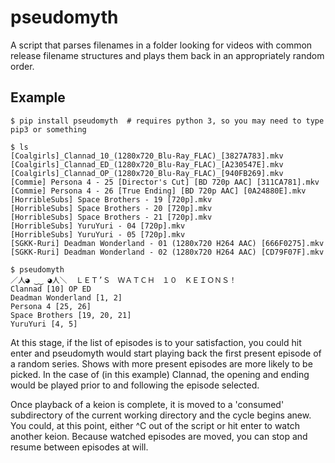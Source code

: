 # pseudomyth

A script that parses filenames in a folder looking for videos with common release filename structures and plays them back in an appropriately random order.

## Example

```
$ pip install pseudomyth  # requires python 3, so you may need to type pip3 or something

$ ls
[Coalgirls]_Clannad_10_(1280x720_Blu-Ray_FLAC)_[3827A783].mkv
[Coalgirls]_Clannad_ED_(1280x720_Blu-Ray_FLAC)_[A230547E].mkv
[Coalgirls]_Clannad_OP_(1280x720_Blu-Ray_FLAC)_[940FB269].mkv
[Commie] Persona 4 - 25 [Director's Cut] [BD 720p AAC] [311CA781].mkv
[Commie] Persona 4 - 26 [True Ending] [BD 720p AAC] [0A24880E].mkv
[HorribleSubs] Space Brothers - 19 [720p].mkv
[HorribleSubs] Space Brothers - 20 [720p].mkv
[HorribleSubs] Space Brothers - 21 [720p].mkv
[HorribleSubs] YuruYuri - 04 [720p].mkv
[HorribleSubs] YuruYuri - 05 [720p].mkv
[SGKK-Ruri] Deadman Wonderland - 01 (1280x720 H264 AAC) [666F0275].mkv
[SGKK-Ruri] Deadman Wonderland - 02 (1280x720 H264 AAC) [CD79F07F].mkv

$ pseudomyth 
／人◕ ‿‿ ◕人＼  ＬＥＴ’Ｓ　ＷＡＴＣＨ　１０　ＫＥＩＯＮＳ！
Clannad [10] OP ED 
Deadman Wonderland [1, 2] 
Persona 4 [25, 26] 
Space Brothers [19, 20, 21] 
YuruYuri [4, 5] 
```

At this stage, if the list of episodes is to your satisfaction, you could hit enter and pseudomyth would start playing back the first present episode of a random series. Shows with more present episodes are more likely to be picked. In the case of (in this example) Clannad, the opening and ending would be played prior to and following the episode selected.

Once playback of a keion is complete, it is moved to a 'consumed' subdirectory of the current working directory and the cycle begins anew. You could, at this point, either ^C out of the script or hit enter to watch another keion. Because watched episodes are moved, you can stop and resume between episodes at will.
